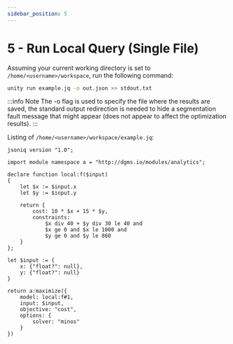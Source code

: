 ```yaml
---
sidebar_position: 5
---
```


# 5 - Run Local Query (Single File)

Assuming your current working directory is set to `/home/<username>/workspace`, run the following command:

```bash
unity run example.jq -o out.json >> stdout.txt
```

:::info Note
The -o flag is used to specify the file where the results are saved, the standard output redirection is needed to hide a segmentation fault message that might appear (does not appear to affect the optimization results).
:::

Listing of `/home/<username>/workspace/example.jq`:

```jsoniq
jsoniq version "1.0";

import module namespace a = "http://dgms.io/modules/analytics";

declare function local:f($input)
{
    let $x := $input.x
    let $y := $input.y
    
    return {
        cost: 10 * $x + 15 * $y,
        constraints:
            $x div 40 + $y div 30 le 40 and
            $x ge 0 and $x le 1000 and
            $y ge 0 and $y le 860
    }
};

let $input := {
    x: {"float?": null},
    y: {"float?": null}
}

return a:maximize({
    model: local:f#1,
    input: $input,
    objective: "cost",
    options: {
        solver: "minos"
    }
})

```